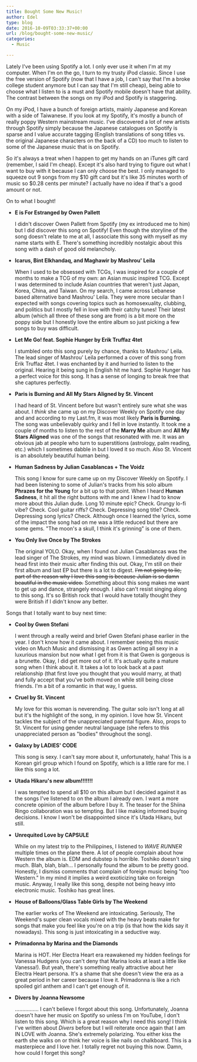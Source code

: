 ```yaml
---
title: Bought Some New Music!
author: Edel
type: blog
date: 2016-10-09T03:33:37+00:00
url: /blog/bought-some-new-music/
categories:
  - Music

---
```

Lately I've been using Spotify a lot. I only ever use it when I'm at my computer. When I'm on the go, I turn to my trusty iPod classic. Since I use the free version of Spotify (now that I have a job, I can't say that I'm a broke college student anymore but I can say that I'm still cheap), being able to choose what I listen to is a must and Spotify mobile doesn't have that ability. The contrast between the songs on my iPod and Spotify is staggering.

On my iPod, I have a bunch of foreign artists, mainly Japanese and Korean with a side of Taiwanese. If you look at my Spotify, it's mostly a bunch of really poppy Western mainstream music. I've discovered a lot of new artists through Spotify simply because the Japanese catalogues on Spotify is sparse and I value accurate tagging (English translations of song titles vs. the original Japanese characters on the back of a CD) too much to listen to some of the Japanese music that is on Spotify.

So it's always a treat when I happen to get my hands on an iTunes gift card (remember, I said I'm cheap). Except it's also hard trying to figure out what I want to buy with it because I can only choose the best. I only managed to squeeze out 9 songs from my $10 gift card but it's like 35 minutes worth of music so $0.28 cents per minute? I actually have no idea if that's a good amount or not.

On to what I bought!

  * **E is For Estranged by Owen Pallett**
  
    I didn't discover Owen Pallett from Spotify (my ex introduced me to him) but I did discover this song on Spotify! Even though the storyline of the song doesn't relate to me at all, I associate this song with myself as my name starts with E. There's something incredibly nostalgic about this song with a dash of good old melancholy.
  * **Icarus, Bint Elkhandaq, and Maghawir by Mashrou' Leila**
  
    When I used to be obsessed with TCGs, I was inspired for a couple of months to make a TCG of my own: an Asian music inspired TCG. Except I was determined to include Asian countries that weren't just Japan, Korea, China, and Taiwan. On my search, I came across Lebanese based alternative band Mashrou' Leila. They were more secular than I expected with songs covering topics such as homosexuality, clubbing, and politics but I mostly fell in love with their catchy tunes! Their latest album (which all three of these song are from) is a bit more on the poppy side but I honestly love the entire album so just picking a few songs to buy was difficult.
  * **Let Me Go! feat. Sophie Hunger by Erik Truffaz 4tet**
  
    I stumbled onto this song purely by chance, thanks to Mashrou' Leila. The lead singer of Mashrou' Leila performed a cover of this song from Erik Truffaz 4tet. I was enchanted by it and hurried to listen to the original. Hearing it being sung in English hit me hard. Sophie Hunger has a perfect voice for this song. It has a sense of longing to break free that she captures perfectly.
  * **Paris is Burning and All My Stars Aligned by St. Vincent**
  
    I had heard of St. Vincent before but wasn't entirely sure what she was about. I _think_ she came up on my Discover Weekly on Spotify one day and and according to my Last.fm, it was most likely **Paris is Burning**. The song was unbelievably quirky and I fell in love instantly. It took me a couple of months to listen to the rest of the **Marry Me** album and **All My Stars Aligned** was one of the songs that resonated with me. It was an obvious jab at people who turn to superstitions (astrology, palm reading, etc.) which I sometimes dabble in but I loved it so much. Also St. Vincent is an absolutely beautiful human being.
  * **Human Sadness by Julian Casablancas + The Voidz**
  
    This song I know for sure came up on my Discover Weekly on Spotify. I had been listening to some of Julian's tracks from his solo album **Phrazes for the Young** for a bit up to that point. When I heard **Human Sadness**, it hit all the right buttons with me and I knew I had to know more about this Julian dude. Long 10 minute epic? Check. Grungy lo-fi vibe? Check. Cool guitar riffs? Check. Depressing song title? Check. Depressing song lyrics? Check. Although once I learned the lyrics, some of the impact the song had on me was a little reduced but there are some gems. "The moon's a skull, I think it's grinning" is one of them.
  * **You Only live Once by The Strokes**
  
    The original YOLO. Okay, when I found out Julian Casablancas was the lead singer of The Strokes, my mind was blown. I immediately dived in head first into their music after finding this out. Okay, I'm still on their first album and last EP but there is a lot to digest. <del>I'm not going to lie, part of the reason why I love this song is because Julian is so damn beautiful in the music video.</del> Something about this song makes me want to get up and dance, strangely enough. I also can't resist singing along to this song. It's so British rock that I would have totally thought they were British if I didn't know any better.

Songs that I totally want to buy next time:

  * **Cool by Gwen Stefani**
  
    I went through a really weird and brief Gwen Stefani phase earlier in the year. I don't know how it came about. I remember seeing this music video on Much Music and dismissing it as Gwen acting all sexy in a luxurious mansion but now what I get from it is that Gwen is gorgeous is a brunette. Okay, I did get more out of it. It's actually quite a mature song when I think about it. It takes a lot to look back at a past relationship (that first love you thought that you would marry, at that) and fully accept that you've both moved on while still being close friends. I'm a bit of a romantic in that way, I guess.
  * **Cruel by St. Vincent**
  
    My love for this woman is neverending. The guitar solo isn't long at all but it's the highlight of the song, in my opinion. I love how St. Vincent tackles the subject of the unappreciated parental figure. Also, props to St. Vincent for using gender neutral language (she refers to this unappreciated person as "bodies" throughout the song).
  * **Galaxy by LADIES' CODE**
  
    This song is sexy. I can't say more about it, unfortunately, haha! This is a Korean girl group which I found on Spotify, which is a little rare for me. I like this song a lot.
  * **Utada Hikaru's new album!!!!!!!**
  
    I was tempted to spend all $10 on this album but I decided against it as the songs I've listened to on the album I already own. I want a more concrete opinion of the album before I buy it. The teaser for the Shiina Ringo collaboration was so tempting. But I like making informed buying decisions. I know I won't be disappointed since it's Utada Hikaru, but still.
  * **Unrequited Love by CAPSULE**
  
    While on my latest trip to the Philippines, I listened to _WAVE_ _RUNNER_ multiple times on the plane there. A lot of people complain about how Western the album is. EDM and dubstep is horrible. Toshiko doesn't sing much. Blah, blah, blah&#8230; I personally found the album to be pretty good. Honestly, I dismiss comments that complain of foreign music being "too Western." In my mind it implies a weird exoticizing take on foreign music. Anyway, I really like this song, despite not being heavy into electronic music. Toshiko has great lines.
  * **House of Balloons/Glass Table Girls by The Weekend**
  
    The earlier works of The Weekend are intoxicating. Seriously, The Weekend's super clean vocals mixed with the heavy beats make for songs that make you feel like you're on a trip (is that how the kids say it nowadays). This song is just intoxicating in a seductive way.
  * **Primadonna by Marina and the Diamonds**
  
    Marina is HOT. Her Electra Heart era reawakened my hidden feelings for Vanessa Hudgens (you can't deny that Marina looks at least a little like Vanessa!). But yeah, there's something really attractive about her Electra Heart persona. It's a shame that she doesn't view the era as a great period in her career because I love it. Primadonna is like a rich spoiled girl anthem and I can't get enough of it.
  * **Divers by Joanna Newsome**
  
    &#8230;&#8230;&#8230;&#8230;&#8230;. I can't believe I forgot about this song. Unfortunately, Joanna doesn't have her music on Spotify so unless I'm on YouTube, I don't listen to this song. Which is a great reason why I need this song! I think I've written about _Divers_ before but I will reiterate once again that I am IN LOVE with Joanna. She's extremely polarizing. You either kiss the earth she walks on or think her voice is like nails on chalkboard. This is a masterpiece and I love her. I totally regret not buying this now. Damn, how could I forget this song?


